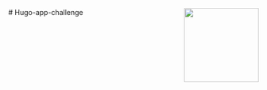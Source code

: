 <img src="https://cdn.worldvectorlogo.com/logos/nextjs-3.svg" width="150px" align="right" />
# Hugo-app-challenge
